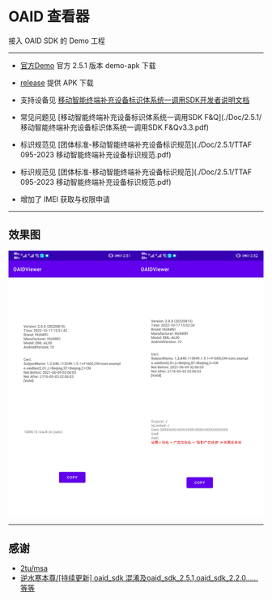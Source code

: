 # OAID 查看器

接入 OAID SDK 的 Demo 工程

***

- [官方Demo](./Doc/2.5.1/oaid_sdk_demo_release_20240726.apk) 官方 2.5.1 版本 demo-apk 下载

- [release](../..//releases) 提供 APK 下载

- 支持设备见 [移动智能终端补充设备标识体系统一调用SDK开发者说明文档](./Doc/2.5.1/移动智能终端补充设备标识体系统一调用SDK开发者说明文档v2.5.1.pdf)

- 常见问题见 [移动智能终端补充设备标识体系统一调用SDK F&Q](./Doc/2.5.1/移动智能终端补充设备标识体系统一调用SDK F&Qv3.3.pdf)

- 标识规范见 [团体标准-移动智能终端补充设备标识规范](./Doc/2.5.1/TTAF 095-2023 移动智能终端补充设备标识规范.pdf)
- 标识规范见 [团体标准-移动智能终端补充设备标识规范](./Doc/2.5.1/TTAF 095-2023 移动智能终端补充设备标识规范.pdf)

- 增加了 IMEI 获取与权限申请

***

## 效果图

![效果图](imgs/3.png)

---

## 感谢

- [2tu/msa](https://github.com/2tu/mgitsa)
- [逆水寒本尊/[持续更新] oaid_sdk 混淆及oaid_sdk_2.5.1,oaid_sdk_2.2.0......等等](https://juejin.cn/post/7222052147596329021)